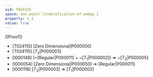 ```yaml
---
uid: T024125
space: one-point-lindelofication-of-omega_1
property: t_3
value: true
---
```

[[Proof]]

* [T024110] [Zero Dimensional|P000050]
* [T024115] [$T_2$|P000003]
* [I000148] (~[Regular|P000011] + ~[$T_1$|P000002]) => ~[$T_3$|P000005]
* [I000054] [Zero Dimensional|P000050] => [Regular|P000011]
* [I000118] [$T_2$|P000003] => [$T_1$|P000002]

